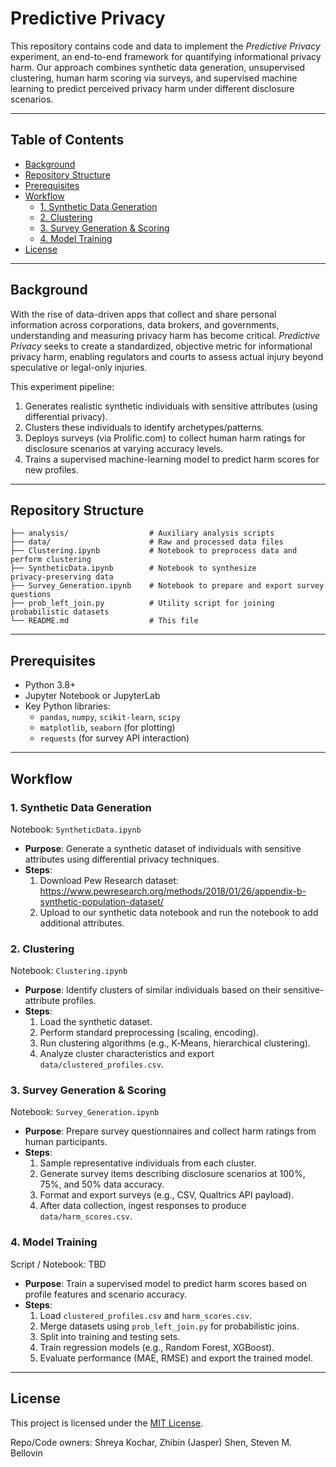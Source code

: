 # Predictive Privacy

This repository contains code and data to implement the _Predictive Privacy_ experiment, an end-to-end framework for quantifying informational privacy harm. Our approach combines synthetic data generation, unsupervised clustering, human harm scoring via surveys, and supervised machine learning to predict perceived privacy harm under different disclosure scenarios.

---

## Table of Contents

- [Background](#background)
- [Repository Structure](#repository-structure)
- [Prerequisites](#prerequisites)
- [Workflow](#workflow)
  - [1. Synthetic Data Generation](#1-synthetic-data-generation)
  - [2. Clustering](#2-clustering)
  - [3. Survey Generation & Scoring](#3-survey-generation--scoring)
  - [4. Model Training](#4-model-training)
- [License](#license)

---

## Background

With the rise of data-driven apps that collect and share personal information across corporations, data brokers, and governments, understanding and measuring privacy harm has become critical. _Predictive Privacy_ seeks to create a standardized, objective metric for informational privacy harm, enabling regulators and courts to assess actual injury beyond speculative or legal-only injuries.

This experiment pipeline:
1. Generates realistic synthetic individuals with sensitive attributes (using differential privacy).
2. Clusters these individuals to identify archetypes/patterns.
3. Deploys surveys (via Prolific.com) to collect human harm ratings for disclosure scenarios at varying accuracy levels.
4. Trains a supervised machine-learning model to predict harm scores for new profiles.

---

## Repository Structure

```text
├── analysis/                  # Auxiliary analysis scripts
├── data/                      # Raw and processed data files
├── Clustering.ipynb           # Notebook to preprocess data and perform clustering
├── SyntheticData.ipynb        # Notebook to synthesize privacy‑preserving data
├── Survey_Generation.ipynb    # Notebook to prepare and export survey questions
├── prob_left_join.py          # Utility script for joining probabilistic datasets
└── README.md                  # This file
```

---

## Prerequisites

- Python 3.8+
- Jupyter Notebook or JupyterLab
- Key Python libraries:
  - `pandas`, `numpy`, `scikit-learn`, `scipy`
  - `matplotlib`, `seaborn` (for plotting)
  - `requests` (for survey API interaction)

---

## Workflow

### 1. Synthetic Data Generation

Notebook: `SyntheticData.ipynb`

- **Purpose**: Generate a synthetic dataset of individuals with sensitive attributes using differential privacy techniques.
- **Steps**:
  1. Download Pew Research dataset: https://www.pewresearch.org/methods/2018/01/26/appendix-b-synthetic-population-dataset/
  2. Upload to our synthetic data notebook and run the notebook to add additional attributes.

### 2. Clustering

Notebook: `Clustering.ipynb`

- **Purpose**: Identify clusters of similar individuals based on their sensitive-attribute profiles.
- **Steps**:
  1. Load the synthetic dataset.
  2. Perform standard preprocessing (scaling, encoding).
  3. Run clustering algorithms (e.g., K‑Means, hierarchical clustering).
  4. Analyze cluster characteristics and export `data/clustered_profiles.csv`.

### 3. Survey Generation & Scoring

Notebook: `Survey_Generation.ipynb`

- **Purpose**: Prepare survey questionnaires and collect harm ratings from human participants.
- **Steps**:
  1. Sample representative individuals from each cluster.
  2. Generate survey items describing disclosure scenarios at 100%, 75%, and 50% data accuracy.
  3. Format and export surveys (e.g., CSV, Qualtrics API payload).
  4. After data collection, ingest responses to produce `data/harm_scores.csv`.

### 4. Model Training

Script / Notebook: TBD

- **Purpose**: Train a supervised model to predict harm scores based on profile features and scenario accuracy.
- **Steps**:
  1. Load `clustered_profiles.csv` and `harm_scores.csv`.
  2. Merge datasets using `prob_left_join.py` for probabilistic joins.
  3. Split into training and testing sets.
  4. Train regression models (e.g., Random Forest, XGBoost).
  5. Evaluate performance (MAE, RMSE) and export the trained model.

---

## License

This project is licensed under the [MIT License](LICENSE).

Repo/Code owners: Shreya Kochar, Zhibin (Jasper) Shen, Steven M. Bellovin
